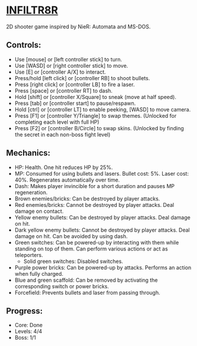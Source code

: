# [INFILTR8R](https://snappydragon64.itch.io/infiltr8r)
 2D shooter game inspired by NieR: Automata and MS-DOS.

## Controls:
- Use [mouse] or [left controller stick] to turn.
- Use [WASD] or [right controller stick] to move.
- Use [E] or [controller A/X] to interact.
- Press/hold [left click] or [controller RB] to shoot bullets.
- Press [right click] or [controller LB] to fire a laser.
- Press [space] or [controller RT] to dash.
- Hold [shift] or [controller X/Square] to sneak (move at half speed).
- Press [tab] or [controller start] to pause/respawn.
- Hold [ctrl] or [controller LT] to enable peeking, [WASD] to move camera.
- Press [F1] or [controller Y/Triangle] to swap themes. (Unlocked for completing each level with full HP)
- Press [F2] or [controller B/Circle] to swap skins. (Unlocked by finding the secret in each non-boss fight level)

## Mechanics:
- HP: Health. One hit reduces HP by 25%.
- MP: Consumed for using bullets and lasers. Bullet cost: 5%. Laser cost: 40%. Regenerates automatically over time.
- Dash: Makes player invincible for a short duration and pauses MP regeneration.
- Brown enemies/bricks: Can be destroyed by player attacks.
- Red enemies/bricks: Cannot be destroyed by player attacks. Deal damage on contact.
- Yellow enemy bullets: Can be destroyed by player attacks. Deal damage on hit.
- Dark yellow enemy bullets: Cannot be destroyed by player attacks. Deal damage on hit. Can be avoided by using dash.
- Green switches: Can be powered-up by interacting with them while standing on top of them. Can perform various actions or act as teleporters.
	- Solid green switches: Disabled switches.
- Purple power bricks: Can be powered-up by attacks. Performs an action when fully charged.
- Blue and green scaffold: Can be removed by activating the corresponding switch or power bricks.
- Forcefield: Prevents bullets and laser from passing through.

## Progress:
- Core: Done
- Levels: 4/4
- Boss: 1/1
